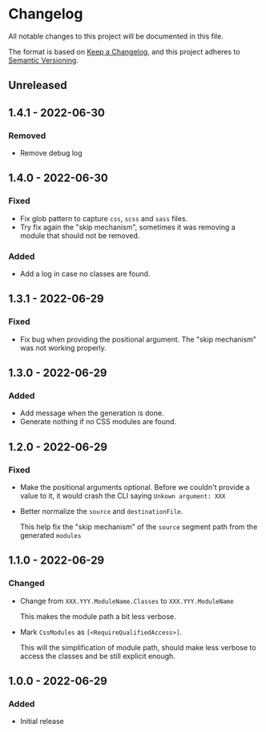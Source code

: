 # Changelog
All notable changes to this project will be documented in this file.

The format is based on [Keep a Changelog](https://keepachangelog.com/en/1.0.0/),
and this project adheres to [Semantic Versioning](https://semver.org/spec/v2.0.0.html).

## Unreleased

## 1.4.1 - 2022-06-30

### Removed

* Remove debug log

## 1.4.0 - 2022-06-30

### Fixed

* Fix glob pattern to capture `css`, `scss` and `sass` files.
* Try fix again the "skip mechanism", sometimes it was removing a module that should not be removed.

### Added

* Add a log in case no classes are found.

## 1.3.1 - 2022-06-29

### Fixed

* Fix bug when providing the positional argument. The "skip mechanism" was not working properly.

## 1.3.0 - 2022-06-29

### Added

* Add message when the generation is done.
* Generate nothing if no CSS modules are found.

## 1.2.0 - 2022-06-29

### Fixed

* Make the positional arguments optional. Before we couldn't provide a value to it, it would crash the CLI saying `Unkown argument: XXX`
* Better normalize the `source` and `destinationFile`.

    This help fix the "skip mechanism" of the `source` segment path from the generated `modules`

## 1.1.0 - 2022-06-29

### Changed

* Change from `XXX.YYY.ModuleName.Classes` to `XXX.YYY.ModuleName`

    This makes the module path a bit less verbose.

* Mark `CssModules` as `[<RequireQualifiedAccess>]`.

    This will the simplification of module path, should make less verbose to access the classes and be still explicit enough.

## 1.0.0 - 2022-06-29

### Added

* Initial release

